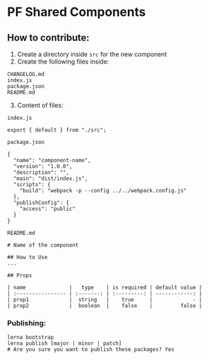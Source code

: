 # PF Shared Components

## How to contribute:

1. Create a directory inside `src` for the new component
2. Create the following files inside:

```
CHANGELOG.md
index.js
package.json
README.md
```

3. Content of files:

`index.js`

```
export { default } from "./src";
```

`package.json`

```
{
  "name": "component-name",
  "version": "1.0.0",
  "description": "",
  "main": "dist/index.js",
  "scripts": {
    "build": "webpack -p --config ../../webpack.config.js"
  },
  "publishConfig": {
    "access": "public"
  }
}
```

`README.md`

```
# Name of the component

## How to Use
...

## Props

| name              |   type    | is required | default value |
| :---------------- | :-------: | :---------: | ------------: |
| prop1             |  string   |    true     |             - |
| prop2             |  boolean  |    false    |         false |
```

### Publishing:

```
lerna bootstrap
lerna publish [major | minor | patch]
# Are you sure you want to publish these packages? Yes
```
